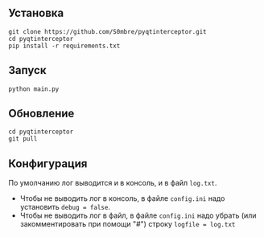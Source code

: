 ## Установка

```
git clone https://github.com/S0mbre/pyqtinterceptor.git
cd pyqtinterceptor
pip install -r requirements.txt
```

## Запуск

```
python main.py
```

## Обновление

```
cd pyqtinterceptor
git pull
```

## Конфигурация

По умолчанию лог выводится и в консоль, и в файл `log.txt`. 

- Чтобы не выводить лог в консоль, в файле `config.ini` надо установить `debug = false`.
- Чтобы не выводить лог в файл, в файле `config.ini` надо убрать (или закомментировать при помощи "#") строку `logfile = log.txt`
